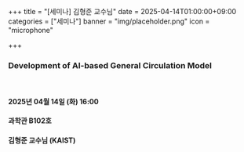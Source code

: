 ﻿+++
title = "[세미나] 김형준 교수님"
date = 2025-04-14T01:00:00+09:00
categories = ["세미나"]
banner = "img/placeholder.png"
icon = "microphone"

+++
### Development of AI-based General Circulation Model

<br>

#### 2025년 04월 14일 (화) 16:00 
#### 과학관 B102호

#### 김형준 교수님 (KAIST)
<br>
<br>




<br><br>
